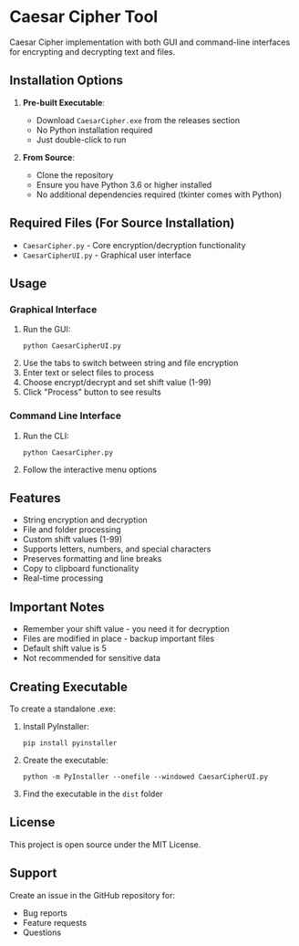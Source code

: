 # Caesar Cipher Tool

Caesar Cipher implementation with both GUI and command-line interfaces for encrypting and decrypting text and files.

## Installation Options

1. **Pre-built Executable**:
   - Download `CaesarCipher.exe` from the releases section
   - No Python installation required
   - Just double-click to run

2. **From Source**:
   - Clone the repository
   - Ensure you have Python 3.6 or higher installed
   - No additional dependencies required (tkinter comes with Python)

## Required Files (For Source Installation)
- `CaesarCipher.py` - Core encryption/decryption functionality
- `CaesarCipherUI.py` - Graphical user interface

## Usage

### Graphical Interface
1. Run the GUI:
   ```
   python CaesarCipherUI.py
   ```
2. Use the tabs to switch between string and file encryption
3. Enter text or select files to process
4. Choose encrypt/decrypt and set shift value (1-99)
5. Click "Process" button to see results

### Command Line Interface
1. Run the CLI:
   ```
   python CaesarCipher.py
   ```
2. Follow the interactive menu options

## Features
- String encryption and decryption
- File and folder processing
- Custom shift values (1-99)
- Supports letters, numbers, and special characters
- Preserves formatting and line breaks
- Copy to clipboard functionality
- Real-time processing

## Important Notes
- Remember your shift value - you need it for decryption
- Files are modified in place - backup important files
- Default shift value is 5
- Not recommended for sensitive data

## Creating Executable
To create a standalone .exe:
1. Install PyInstaller:
   ```
   pip install pyinstaller
   ```
2. Create the executable:
   ```
   python -m PyInstaller --onefile --windowed CaesarCipherUI.py
   ```
3. Find the executable in the `dist` folder

## License
This project is open source under the MIT License.

## Support
Create an issue in the GitHub repository for:
- Bug reports
- Feature requests
- Questions 